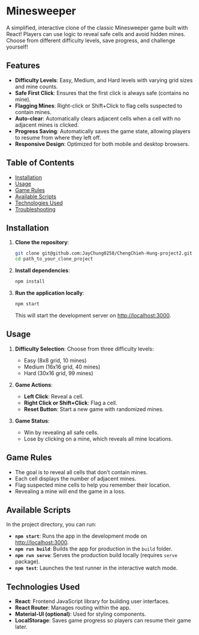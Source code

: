 # Minesweeper

A simplified, interactive clone of the classic Minesweeper game built with React! Players can use logic to reveal safe cells and avoid hidden mines. Choose from different difficulty levels, save progress, and challenge yourself!

## Features

- **Difficulty Levels**: Easy, Medium, and Hard levels with varying grid sizes and mine counts.
- **Safe First Click**: Ensures that the first click is always safe (contains no mine).
- **Flagging Mines**: Right-click or Shift+Click to flag cells suspected to contain mines.
- **Auto-clear**: Automatically clears adjacent cells when a cell with no adjacent mines is clicked.
- **Progress Saving**: Automatically saves the game state, allowing players to resume from where they left off.
- **Responsive Design**: Optimized for both mobile and desktop browsers.

## Table of Contents

- [Installation](#installation)
- [Usage](#usage)
- [Game Rules](#game-rules)
- [Available Scripts](#available-scripts)
- [Technologies Used](#technologies-used)
- [Troubleshooting](#troubleshooting)

## Installation

1. **Clone the repository**:

   ```bash
   git clone git@github.com:JayChung0258/ChengChieh-Hung-project2.git
   cd path_to_your_clone_project
   ```

2. **Install dependencies**:

   ```bash
   npm install
   ```

3. **Run the application locally**:

   ```bash
   npm start
   ```

   This will start the development server on [http://localhost:3000](http://localhost:3000).

## Usage

1. **Difficulty Selection**: Choose from three difficulty levels:
   - Easy (8x8 grid, 10 mines)
   - Medium (16x16 grid, 40 mines)
   - Hard (30x16 grid, 99 mines)

2. **Game Actions**:
   - **Left Click**: Reveal a cell.
   - **Right Click or Shift+Click**: Flag a cell.
   - **Reset Button**: Start a new game with randomized mines.

3. **Game Status**:
   - Win by revealing all safe cells.
   - Lose by clicking on a mine, which reveals all mine locations.

## Game Rules

- The goal is to reveal all cells that don’t contain mines.
- Each cell displays the number of adjacent mines.
- Flag suspected mine cells to help you remember their location.
- Revealing a mine will end the game in a loss.

## Available Scripts

In the project directory, you can run:

- **`npm start`**: Runs the app in the development mode on [http://localhost:3000](http://localhost:3000).
- **`npm run build`**: Builds the app for production in the `build` folder.
- **`npm run serve`**: Serves the production build locally (requires `serve` package).
- **`npm test`**: Launches the test runner in the interactive watch mode.

## Technologies Used

- **React**: Frontend JavaScript library for building user interfaces.
- **React Router**: Manages routing within the app.
- **Material-UI (optional)**: Used for styling components.
- **LocalStorage**: Saves game progress so players can resume their game later.